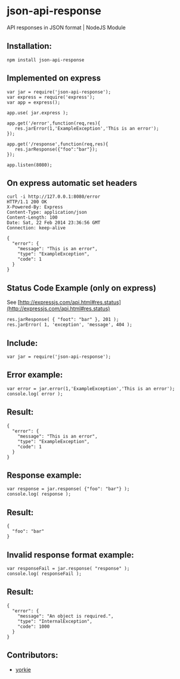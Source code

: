 # json-api-response

API responses in JSON format | NodeJS Module

## Installation:
    npm install json-api-response

## Implemented on express

    var jar = require('json-api-response');
    var express = require('express');
    var app = express();
    
    app.use( jar.express );
    
    app.get('/error',function(req,res){
       res.jarError(1,'ExampleException','This is an error');
    });
    
    app.get('/response',function(req,res){
       res.jarResponse({"foo":"bar"});
    });
    
    app.listen(8080);

## On express automatic set headers

    curl -i http://127.0.0.1:8080/error
    HTTP/1.1 200 OK
    X-Powered-By: Express
    Content-Type: application/json
    Content-Length: 100
    Date: Sat, 22 Feb 2014 23:36:56 GMT
    Connection: keep-alive
    
    {
      "error": {
        "message": "This is an error",
        "type": "ExampleException",
        "code": 1
      }
    }

## Status Code Example (only on express)
See [http://expressjs.com/api.html#res.status](http://expressjs.com/api.html#res.status)
    
    res.jarResponse( { "foot": "bar" }, 201 );
    res.jarError( 1, 'exception', 'message', 404 );

## Include:

    var jar = require('json-api-response');

## Error example:

    var error = jar.error(1,'ExampleException','This is an error');
    console.log( error );

## Result:

    {
      "error": {
        "message": "This is an error",
        "type": "ExampleException",
        "code": 1
      }
    }

## Response example:

    var response = jar.response( {"foo": "bar"} );
    console.log( response );

## Result:

    {
      "foo": "bar"
    }

## Invalid response format example:

    var responseFail = jar.response( "response" );
    console.log( responseFail );

## Result:

    {
      "error": {
        "message": "An object is required.",
        "type": "InternalException",
        "code": 1000
      }
    }

## Contributors:

* [yorkie](https://github.com/yorkie)